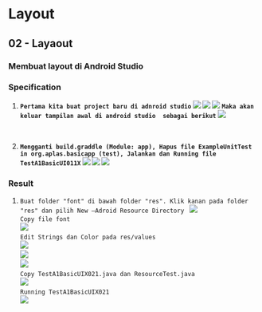 # Layout

## 02 - Layaout

### Membuat layout di Android Studio

### Specification
1. <b>`Pertama kita buat project baru di adnroid studio`
![](img/start.png)
![](img/start1.png)
![](img/start2.png)
`Maka akan keluar tampilan awal di android studio  sebagai berikut`
![](img/tamp1.png)
</b>

<br>

2. <b>`Mengganti build.graddle (Module: app), Hapus file ExampleUnitTest in org.aplas.basicapp (test), Jalankan dan Running file TestA1BasicUI011X`
![](img/gradle.png)
![](img/gradleh.png)
![](img/run.png)
</b>

### Result

1. `Buat folder "font" di bawah folder "res". Klik kanan pada folder "res" dan pilih New –Adroid Resource Directory ` 
 ![](img/font.png) <br>
 `Copy file font` <br>
 ![](img/fontc.png) <br>
 `Edit Strings dan Color pada res/values` <br>
 ![](img/edit.png) <br>
 ![](img/strings.png) <br>
 ![](img/color.png) <br>
 `Copy TestA1BasicUIX021.java dan ResourceTest.java` <br>
 ![](img/a21.png) <br>
 `Running TestA1BasicUIX021` <br>
 ![](img/a21R.png) <br>